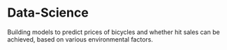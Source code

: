 # Data-Science
Building models to predict prices of bicycles and whether hit sales can be achieved, based on various environmental factors.
